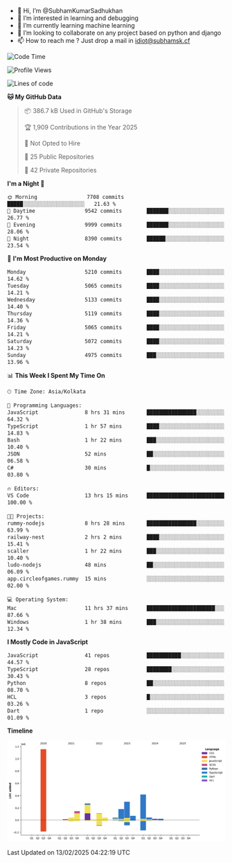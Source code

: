 - 👋 Hi, I’m @SubhamKumarSadhukhan
- 👀 I’m interested in learning and debugging
- 🌱 I’m currently learning machine learning
- 💞️ I’m looking to collaborate on any project based on python and django
- 📫 How to reach me ?
      Just drop a mail in idiot@subhamsk.cf

<!---
SubhamKumarSadhukhan/SubhamKumarSadhukhan is a ✨ special ✨ repository because its `README.md` (this file) appears on your GitHub profile.
You can click the Preview link to take a look at your changes.
--->


<!--START_SECTION:waka-->
![Code Time](http://img.shields.io/badge/Code%20Time-2%2C750%20hrs%2037%20mins-blue)

![Profile Views](http://img.shields.io/badge/Profile%20Views-0-blue)

![Lines of code](https://img.shields.io/badge/From%20Hello%20World%20I%27ve%20Written-2.8%20million%20lines%20of%20code-blue)

**🐱 My GitHub Data** 

> 📦 386.7 kB Used in GitHub's Storage 
 > 
> 🏆 1,909 Contributions in the Year 2025
 > 
> 🚫 Not Opted to Hire
 > 
> 📜 25 Public Repositories 
 > 
> 🔑 42 Private Repositories 
 > 
**I'm a Night 🦉** 

```text
🌞 Morning                7708 commits        █████░░░░░░░░░░░░░░░░░░░░   21.63 % 
🌆 Daytime                9542 commits        ███████░░░░░░░░░░░░░░░░░░   26.77 % 
🌃 Evening                9999 commits        ███████░░░░░░░░░░░░░░░░░░   28.06 % 
🌙 Night                  8390 commits        ██████░░░░░░░░░░░░░░░░░░░   23.54 % 
```
📅 **I'm Most Productive on Monday** 

```text
Monday                   5210 commits        ████░░░░░░░░░░░░░░░░░░░░░   14.62 % 
Tuesday                  5065 commits        ████░░░░░░░░░░░░░░░░░░░░░   14.21 % 
Wednesday                5133 commits        ████░░░░░░░░░░░░░░░░░░░░░   14.40 % 
Thursday                 5119 commits        ████░░░░░░░░░░░░░░░░░░░░░   14.36 % 
Friday                   5065 commits        ████░░░░░░░░░░░░░░░░░░░░░   14.21 % 
Saturday                 5072 commits        ████░░░░░░░░░░░░░░░░░░░░░   14.23 % 
Sunday                   4975 commits        ███░░░░░░░░░░░░░░░░░░░░░░   13.96 % 
```


📊 **This Week I Spent My Time On** 

```text
🕑︎ Time Zone: Asia/Kolkata

💬 Programming Languages: 
JavaScript               8 hrs 31 mins       ████████████████░░░░░░░░░   64.32 % 
TypeScript               1 hr 57 mins        ████░░░░░░░░░░░░░░░░░░░░░   14.83 % 
Bash                     1 hr 22 mins        ███░░░░░░░░░░░░░░░░░░░░░░   10.40 % 
JSON                     52 mins             ██░░░░░░░░░░░░░░░░░░░░░░░   06.58 % 
C#                       30 mins             █░░░░░░░░░░░░░░░░░░░░░░░░   03.80 % 

🔥 Editors: 
VS Code                  13 hrs 15 mins      █████████████████████████   100.00 % 

🐱‍💻 Projects: 
rummy-nodejs             8 hrs 28 mins       ████████████████░░░░░░░░░   63.99 % 
railway-nest             2 hrs 2 mins        ████░░░░░░░░░░░░░░░░░░░░░   15.41 % 
scaller                  1 hr 22 mins        ███░░░░░░░░░░░░░░░░░░░░░░   10.40 % 
ludo-nodejs              48 mins             ██░░░░░░░░░░░░░░░░░░░░░░░   06.09 % 
app.circleofgames.rummy  15 mins             ░░░░░░░░░░░░░░░░░░░░░░░░░   02.00 % 

💻 Operating System: 
Mac                      11 hrs 37 mins      ██████████████████████░░░   87.66 % 
Windows                  1 hr 38 mins        ███░░░░░░░░░░░░░░░░░░░░░░   12.34 % 
```

**I Mostly Code in JavaScript** 

```text
JavaScript               41 repos            ███████████░░░░░░░░░░░░░░   44.57 % 
TypeScript               28 repos            ████████░░░░░░░░░░░░░░░░░   30.43 % 
Python                   8 repos             ██░░░░░░░░░░░░░░░░░░░░░░░   08.70 % 
HCL                      3 repos             █░░░░░░░░░░░░░░░░░░░░░░░░   03.26 % 
Dart                     1 repo              ░░░░░░░░░░░░░░░░░░░░░░░░░   01.09 % 
```



**Timeline**

![Lines of Code chart](https://raw.githubusercontent.com/SubhamKumarSadhukhan/SubhamKumarSadhukhan/main/assets/bar_graph.png)


 Last Updated on 13/02/2025 04:22:19 UTC
<!--END_SECTION:waka-->
